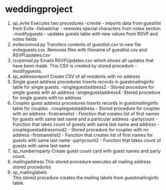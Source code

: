 # weddingproject
1. sp_evite
Executes two procedures
	-crevite - imports data from guestlist from Evite
		-fixbadchar - removes special characters from notes section
	-modifyguests - updates guests table with new values from RSVP and notes fields
2. evitecsvmod.py
Transfers contents of guestlist.csv to new file eviteguests.csv.  Removes files with filename of guestlist.csv and RSVPUpdates.csv
3. rsvpemail.py
Emails RSVPUpdates.csv which shows all updates that have been made.  This CSV is created by stored procedure - modifyguests.
4. sp_addressreport 
Create CSV of all residents with no address
5. Single guest address procedures
Inserts records in guestmailinginfo table for single guests.
-singleguestaddress2 - Stored procedure for single guests with an address
-singleguestaddress4 -Stored procedure for single guests with no address
6. Couples guest address procedures
Inserts records in guestmailinginfo table for couples.
-coupleguestaddress - Stored procedure for couples with an address
	-firstnamelist - Function that creates list of first names for guests with same last name and a particular address
	-partycount - Function that takes count of guests with same last name and address
-coupleguestaddressmod2 - Stored procedure for couples with no address
	-firstnamelist2 - Function that creates list of first names for guests with same last name
	-partycount2 - Function that takes count of guests with same last name 
7. sp_numberinparty 
Create guest count card with guest names and party count.
8. mailingaddress
This stored procedure executes all mailing address stored procedures
9. sp_mailinglabels  
This stored procedure creates the mailing labels from guestmailinginfo table.
